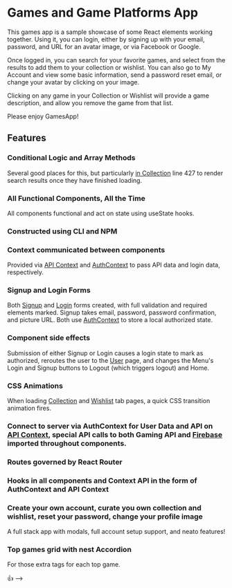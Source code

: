 # Games and Game Platforms App

This games app is a sample showcase of some React elements working together. Using it, you can login, either by signing up with your email, password, and URL for an avatar image, or via Facebook or Google.

Once logged in, you can search for your favorite games, and select from the results to add them to your collection or wishlist. You can also go to My Account and view some basic information, send a password reset email, or change your avatar by clicking on your image.

Clicking on any game in your Collection or Wishlist will provide a game description, and allow you remove the game from that list.

Please enjoy GamesApp!

## Features

### Conditional Logic and Array Methods

Several good places for this, but particularly [in Collection](https://github.com/timetoady/3790-First-App/blob/master/src/routes/collection.js) line 427 to render search results once they have finished loading. 

### All Functional Components, All the Time

All components functional and act on state using useState hooks.  

### Constructed using CLI and NPM

### Context communicated between components

Provided via [API Context](https://github.com/timetoady/3790-First-App/blob/master/src/contexts/APIcontext.js) and [AuthContext](https://github.com/timetoady/3790-First-App/blob/master/src/contexts/AuthContext.js) to pass API data and login data, respectively.

###

### Signup and Login Forms

Both [Signup](https://github.com/timetoady/3790-First-App/blob/master/src/components/Signup.js) and [Login](https://github.com/timetoady/3790-First-App/blob/master/src/components/Dialog.js) forms created, with full validation and required elements marked. Signup takes email, password, password confirmation, and picture URL. Both use [AuthContext](https://github.com/timetoady/3790-First-App/blob/master/src/contexts/AuthContext.js) to store a local authorized state. 

### Component side effects

Submission of either Signup or Login causes a login state to mark as authorized, reroutes the user to the [User](https://github.com/timetoady/3790-First-App/blob/master/src/routes/user.js) page, and changes the Menu's Login and Signup buttons to Logout (which triggers logout) and Home.

### CSS Animations

When loading [Collection](https://github.com/timetoady/3790-First-App/blob/master/src/routes/collection.js) and [Wishlist](https://github.com/timetoady/3790-First-App/blob/master/src/routes/wishlist.js) tab pages, a quick CSS transition animation fires.

### Connect to server via AuthContext for User Data and API on [API Context](https://github.com/timetoady/3790-First-App/blob/master/src/contexts/APIcontext.js), special API calls to both Gaming API and [Firebase](https://github.com/timetoady/3790-First-App/blob/master/src/lib/firebase.js) imported throughout components.

### Routes governed by React Router

### Hooks in all components and Context API in the form of AuthContext and API Context

### Create your own account, curate you own collection and wishlist, reset your password, change your profile image

A full stack app with modals, full account setup support, and neato features!

### Top games grid with nest Accordion 

For those extra tags for each top game. 


:+1: -->
